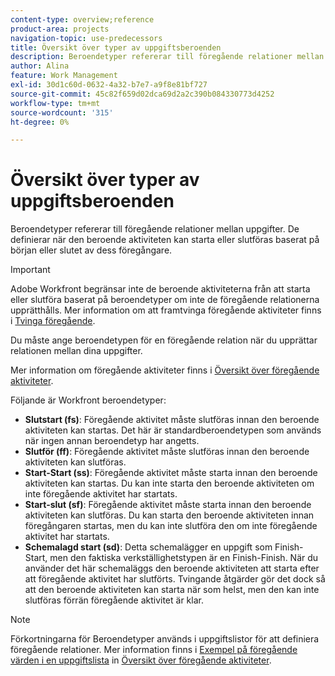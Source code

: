 ```yaml
---
content-type: overview;reference
product-area: projects
navigation-topic: use-predecessors
title: Översikt över typer av uppgiftsberoenden
description: Beroendetyper refererar till föregående relationer mellan uppgifter. De definierar när den beroende aktiviteten kan starta eller slutföras baserat på början eller slutet av dess föregångare.
author: Alina
feature: Work Management
exl-id: 30d1c60d-0632-4a32-b7e7-a9f8e81bf727
source-git-commit: 45c82f659d02dca69d2a2c390b084330773d4252
workflow-type: tm+mt
source-wordcount: '315'
ht-degree: 0%

---
```


# Översikt över typer av uppgiftsberoenden

Beroendetyper refererar till föregående relationer mellan uppgifter. De definierar när den beroende aktiviteten kan starta eller slutföras baserat på början eller slutet av dess föregångare.

>[!IMPORTANT]
>
>Adobe Workfront begränsar inte de beroende aktiviteterna från att starta eller slutföra baserat på beroendetyper om inte de föregående relationerna upprätthålls. Mer information om att framtvinga föregående aktiviteter finns i [Tvinga föregående](../../../manage-work/tasks/use-prdcssrs/enforced-predecessors.md).

Du måste ange beroendetypen för en föregående relation när du upprättar relationen mellan dina uppgifter.

Mer information om föregående aktiviteter finns i [Översikt över föregående aktiviteter](../../../manage-work/tasks/use-prdcssrs/predecessors-overview.md).

Följande är Workfront beroendetyper:

* **Slutstart (fs)**: Föregående aktivitet måste slutföras innan den beroende aktiviteten kan startas. Det här är standardberoendetypen som används när ingen annan beroendetyp har angetts.
* **Slutför (ff)**: Föregående aktivitet måste slutföras innan den beroende aktiviteten kan slutföras.
* **Start-Start (ss)**: Föregående aktivitet måste starta innan den beroende aktiviteten kan startas. Du kan inte starta den beroende aktiviteten om inte föregående aktivitet har startats.
* **Start-slut (sf)**: Föregående aktivitet måste starta innan den beroende aktiviteten kan slutföras. Du kan starta den beroende aktiviteten innan föregångaren startas, men du kan inte slutföra den om inte föregående aktivitet har startats.
* **Schemalagd start (sd)**: Detta schemalägger en uppgift som Finish-Start, men den faktiska verkställighetstypen är en Finish-Finish. När du använder det här schemaläggs den beroende aktiviteten att starta efter att föregående aktivitet har slutförts. Tvingande åtgärder gör det dock så att den beroende aktiviteten kan starta när som helst, men den kan inte slutföras förrän föregående aktivitet är klar.

>[!NOTE]
>
>Förkortningarna för Beroendetyper används i uppgiftslistor för att definiera föregående relationer. Mer information finns i [Exempel på föregående värden i en uppgiftslista](/help/quicksilver/manage-work/tasks/use-prdcssrs/predecessors-overview.md#examples-of-predecessor-values-in-a-task-list) in [Översikt över föregående aktiviteter](/help/quicksilver/manage-work/tasks/use-prdcssrs/predecessors-overview.md).

